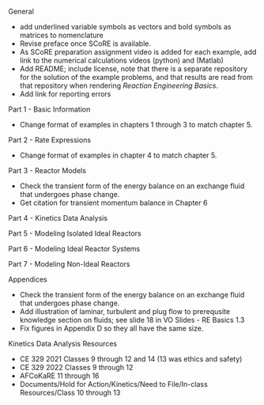 General

* add underlined variable symbols as vectors and bold symbols as matrices to nomenclature
* Revise preface once SCoRE is available.
* As SCoRE preparation assignment video is added for each example, add link to the numerical calculations videos (python) and (Matlab)
* Add README; include license, note that there is a separate repository for the solution of the example problems, and that results are read from that repository when rendering *Reaction Engineering Basics*.
* Add link for reporting errors

Part 1 - Basic Information
* Change format of examples in chapters 1 through 3 to match chapter 5.

Part 2 - Rate Expressions
* Change format of examples in chapter 4 to match chapter 5.

Part 3 - Reactor Models

* Check the transient form of the energy balance on an exchange fluid that undergoes phase change.
* Get citation for transient momentum balance in Chapter 6

Part 4 - Kinetics Data Analysis

Part 5 - Modeling Isolated Ideal Reactors

Part 6 - Modeling Ideal Reactor Systems

Part 7 - Modeling Non-Ideal Reactors

Appendices

* Check the transient form of the energy balance on an exchange fluid that undergoes phase change.
* Add illustration of laminar, turbulent and plug flow to prerequsite knowledge section on fluids; see slide 18 in VO Slides - RE Basics 1.3
* Fix figures in Appendix D so they all have the same size.

Kinetics Data Analysis Resources

* CE 329 2021 Classes 9 through 12 and 14 (13 was ethics and safety)
* CE 329 2022 Classes 9 through 12
* AFCoKaRE 11 through 16
* Documents/Hold for Action/Kinetics/Need to File/In-class Resources/Class 10 through 13